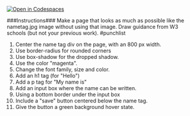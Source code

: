 [![Open in Codespaces](https://classroom.github.com/assets/launch-codespace-2972f46106e565e64193e422d61a12cf1da4916b45550586e14ef0a7c637dd04.svg)](https://classroom.github.com/open-in-codespaces?assignment_repo_id=16765189)

###Instructions###
Make a page that looks as much as possible like the nametag.jpg image without using that image. Draw guidance from W3 schools (but not your previous work).
#punchlist
1. Center the name tag div on the page, with an 800 px width.
1. Use border-radius for rounded corners
1. Use box-shadow for the dropped shadow.
1. Use the color "magenta".
1. Change the font family, size and color.
1. Add an h1 tag (for "Hello")
1. Add a p tag for "My name is"
1. Add an input box where the name can be written.
1. Using a bottom border under the input box
1. Include a "save" button centered below the name tag.
1. Give the button a green background hover state.
